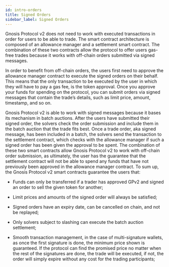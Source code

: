 ```yaml
---
id: intro-orders
title: Signed Orders
sidebar_label: Signed Orders
---
```


Gnosis Protocol v2 does not need to work with executed transactions in order for users to be able to trade. The smart contract architecture is composed of an allowance manager and a settlement smart contract. The combination of these two contracts allow the protocol to offer users gas-free trades because it works with off-chain orders submitted via signed messages. 

In order to benefit from off-chain orders, the users first need to approve the allowance manager contract to execute the signed orders on their behalf. This means that the only transaction to be executed by the user in which they will have to pay a gas fee, is the token approval. Once you approve your funds for spending on the protocol, you can submit orders via signed messages that contain the trade’s details, such as limit price, amount, timestamp, and so on. 

Gnosis Protocol v2 is able to work with signed messages because it bases its mechanism in batch auctions. After the users have submitted their signed order, the solvers check the order submission and include them in the batch auction that the trade fits best. Once a trade order, aka signed message, has been included in a batch, the solvers send the transaction to the settlement contract, which checks with the allowance manager if such a signed order has been given the approval to be spent. The combination of these two smart contracts allow Gnosis Protocol v2 to work with off-chain order submission, as ultimately, the user has the guarantee that the settlement contract will not be able to spend any funds that have not previously been approved in the allowance manager contract. To sum up, the Gnosis Protocol v2 smart contracts guarantee the users that: 

-   Funds can only be transferred if a trader has approved GPv2 and signed an order to sell the given token for another;

-   Limit prices and amounts of the signed order will always be satisfied;

-   Signed orders have an expiry date, can be cancelled on chain, and not be replayed;

-   Only solvers subject to slashing can execute the batch auction settlement;

-   Smooth transaction management, in the case of multi-signature wallets, as once the first signature is done, the minimum price shown is guaranteed. If the protocol can find the promised price no matter when the rest of the signatures are done, the trade will be executed, if not, the order will simply expire without any cost for the trading participants; 

